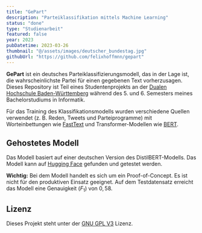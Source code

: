 ```yaml
---
title: "GePart"
description: "Parteiklassifikation mittels Machine Learning"
status: "done"
type: "Studienarbeit"
featured: false
year: 2023
pubDatetime: 2023-03-26
thumbnail: "@/assets/images/deutscher_bundestag.jpg"
githubUrl: "https://github.com/felixhoffmnn/gepart"
---
```


**GePart** ist ein deutsches Parteiklassifizierungsmodell, das in der Lage ist, die wahrscheinlichste Partei für einen gegebenen Text vorherzusagen. Dieses Repository ist Teil eines Studentenprojekts an der [Dualen Hochschule Baden-Württemberg](https://www.dhbw.de/startseite) während des 5. und 6. Semesters meines Bachelorstudiums in Informatik.

Für das Training des Klassifikationsmodells wurden verschiedene Quellen verwendet (z. B. Reden, Tweets und Parteiprogramme) mit Worteinbettungen wie [FastText](https://fasttext.cc/) und Transformer-Modellen wie [BERT](https://arxiv.org/abs/1810.04805).

## Gehostetes Modell

Das Modell basiert auf einer deutschen Version des DistilBERT-Modells. Das Modell kann auf [Hugging Face](https://huggingface.co/felixhoffmnn/GePart) gefunden und getestet werden.

**Wichtig:** Bei dem Modell handelt es sich um ein Proof-of-Concept. Es ist nicht für den produktiven Einsatz geeignet. Auf dem Testdatensatz erreicht das Modell eine Genauigkeit ($F_1$) von $0,58$.

## Lizenz

Dieses Projekt steht unter der [GNU GPL V3](https://github.com/felixhoffmnn/gepart/blob/main/LICENSE) Lizenz.
